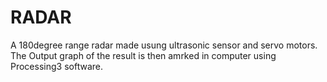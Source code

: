 # RADAR
A 180degree range radar made usung ultrasonic sensor and servo motors. The Output graph of the result is then amrked in computer using Processing3 software.
